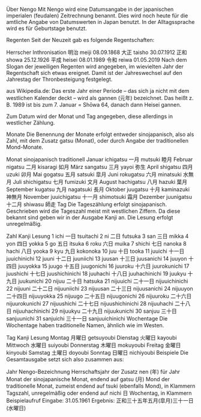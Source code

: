 Über Nengo
Mit Nengo wird eine Datumsangabe in der japanischen imperialen (feudalen) Zeitrechnung benannt. Dies wird noch heute für die amtliche Angabe von Datumswerten in Japan benutzt. In der Alltagssprache wird es für Geburtstage benutzt.

Regenten
Seit der Neuzeit gab es folgende Regentschaften:

Herrscher	Inthronisation
明治 meiji	08.09.1868
大正 taisho	30.07.1912
正和 showa	25.12.1926
平成 heisei	08.01.1989
令和 reiwa	01.05.2019
Nach dem Slogan der jeweiligen Regenten wird angegeben, im wievielten Jahr der Regentschaft sich etwas ereignet.
Damit ist der Jahreswechsel auf den Jahrestag der Thronbesteigung festgelegt.

aus Wikipedia.de:
Das erste Jahr einer Periode – das sich ja nicht mit dem westlichen Kalender deckt – wird als gannen (元年) bezeichnet.
Das heißt z. B. 1989 ist bis zum 7. Januar = Shōwa 64, danach dann Heisei gannen.

Zum Datum wird der Monat und Tag angegeben, diese allerdings in westlicher Zählung.

Monate
Die Benennung der Monate erfolgt entweder sinojapanisch, also als Zahl, mit dem Zusatz gatsu (Monat), oder durch Angabe der traditionellen Mond-Monate.

Monat	sinojapanisch	traditionell
Januar	ichigatsu 一月	mutsuki 睦月
Februar	nigatsu 二月	kisaragi 如月
März	sangatsu 三月	yayoi 弥生
April	shigatsu 四月	uzuki 卯月
Mai	gogatsu 五月	satsuki 皐月
Juni	rokugatsu 六月	minatsuki 水無月
Juli	shichigatsu 七月	fumizuki 文月
August	hachigatsu 八月	hazuki 葉月
September	kugatsu 九月	nagatsuki 長月
Oktober	juugatsu 十月	kaminazuki 神無月
November	juuichigatsu 十一月	shimotsuki 霜月
Dezember	juunigatsu 十二月	shiwasu 師走
Tag
Die Tageszählung erfolgt sinojapanisch.
Geschrieben wird die Tageszahl meist mit westlichen Ziffern.
Da diese bekannt sind geben wir in der Ausgabe Kanji an. Die Lesung erfolgt unregelmäßig.

Zahl	Kanji	Lesung
1 ichi	一日	tsuitachi
2 ni	二日	futsuka
3 san	三日	mikka
4 yon	四日	yokka
5 go	五日	itsuka
6 roku	六日	muika
7 shichi	七日	nanoka
8 hachi	八日	yooka
9 kyu	九日	kokonoka
10 juu	十日	tooka
11 juuichi	十一日	juuichinichi
12 juuni	十二日	juuniichi
13 juusan	十三日	juusanichi
14 juuyon	十四日	juuyokka
15 juugo	十五日	juugonichi
16 juuroku	十六日	juurokunichi
17 juushichi	十七日	juushichinichi
18 juuhachi	十八日	juuhachinichi
19 juukyu	十九日	juukunichi
20 nijuu	二十日	hatsuka
21 nijuuichi	二十一日	nijuuichinichi
22 nijuuni	二十二日	nijuuniichi
23 nijuusan	二十三日	nijuusanichi
24 nijuuyon	二十四日	nijuuyokka
25 nijuugo	二十五日	nijuugonichi
26 nijuuroku	二十六日	nijuurokunichi
27 nijuushichi	二十七日	nijuushichinichi
28 nijuuhachi	二十八日	nijuuhachinichi
29 nijuukyu	二十九日	nijuukunichi
30 sanjuu	三十日	sanjuunichi
31 sanjuichi	三十一日	sanjuuichinichi
Wochentage
Die Wochentage haben traditionelle Namen, ähnlich wie im Westen.

Tag	Kanji	Lesung
Montag	月曜日	getsuyoubi
Dienstag	火曜日	kayoubi
Mittwoch	水曜日	suiyoubi
Donnerstag	木曜日	mokuyoubi
Freitag	金曜日	kinyoubi
Samstag	土曜日	doyoubi
Sonntag	日曜日	nichiyoubi
Beispiele
Die Gesamtausgabe setzt sich also zusammen aus:

Jahr
Nengo-Bezeichnung
Herrschaftsjahr
der Zusatz nen (年) für Jahr
Monat
der sinojapanische Monat, endend auf gatsu (月) Mond
der traditionelle Monat, zumeist endend auf tsuki (ebenfalls Mond), in Klammern
Tagszahl, unregelmäßig oder endend auf nichi 日
Wochentag, in Klammern
Beispielaufruf
Eingabe: 31.05.1961
Ergebnis: 正和三十五年五月(皐月)三十一日(水曜日)
 
